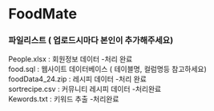 # FoodMate 

### 파일리스트 ( 업로드시마다 본인이 추가해주세요)
People.xlsx : 회원정보 데이터 -처리 완료 <br/>
food.sql : 웹사이트 데이터베이스 ( 테이블명, 컬럼명등 참고하세요)<br/>
foodData4_24.zip  : 레시피 데이터 -처리 완료 <br/>
sortrecipe.csv : 커뮤니티 레시피 데이터 -처리완료<br/>
Kewords.txt : 키워드 추출 -처리완료<br/>
